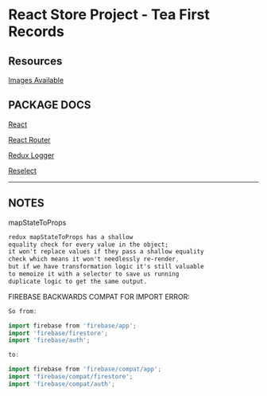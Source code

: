 # React Store Project - Tea First Records

## Resources

[Images Available](https://peacefang.tumblr.com/)

## PACKAGE DOCS

[React](https://reactjs.org/docs/conditional-rendering.html)

[React Router](https://reactrouter.com/docs/en/v6/getting-started/overview)

[Redux Logger](https://www.npmjs.com/package/redux-logger)

[Reselect](https://www.npmjs.com/package/reselect)

---
## NOTES

mapStateToProps
 
```css
redux mapStateToProps has a shallow 
equality check for every value in the object; 
it won't replace values if they pass a shallow equality 
check which means it won't needlessly re-render,
but if we have transformation logic it's still valuable 
to memoize it with a selector to save us running 
duplicate logic to get the same output.
```

FIREBASE BACKWARDS COMPAT FOR IMPORT ERROR:

```go
So from:

import firebase from 'firebase/app';
import 'firebase/firestore';
import 'firebase/auth';

to:

import firebase from 'firebase/compat/app';
import 'firebase/compat/firestore';
import 'firebase/compat/auth';
```
